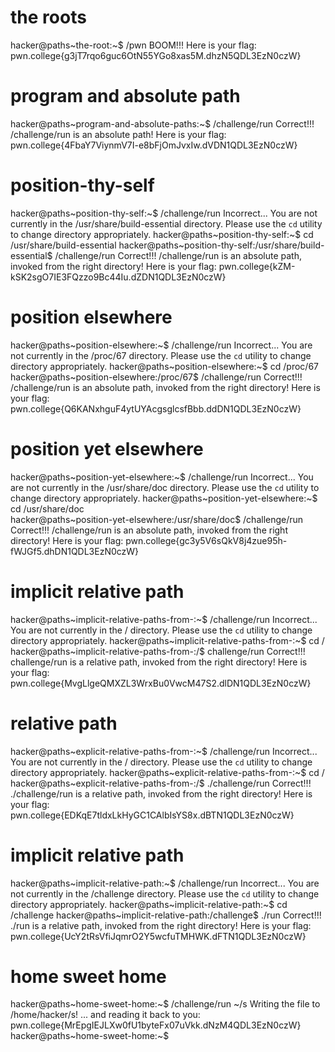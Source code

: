 # the roots 
hacker@paths~the-root:~$ /pwn
BOOM!!!
Here is your flag:
pwn.college{g3jT7rqo6guc6OtN55YGo8xas5M.dhzN5QDL3EzN0czW}




# program and absolute path 

hacker@paths~program-and-absolute-paths:~$ /challenge/run
Correct!!!
/challenge/run is an absolute path! Here is your flag:
pwn.college{4FbaY7ViynmV7I-e8bFjOmJvxIw.dVDN1QDL3EzN0czW}


# position-thy-self


hacker@paths~position-thy-self:~$ /challenge/run
Incorrect...
You are not currently in the /usr/share/build-essential directory.
Please use the `cd` utility to change directory appropriately.
hacker@paths~position-thy-self:~$ cd /usr/share/build-essential
hacker@paths~position-thy-self:/usr/share/build-essential$ /challenge/run
Correct!!!
/challenge/run is an absolute path, invoked from the right directory!
Here is your flag:
pwn.college{kZM-kSK2sgO7IE3FQzzo9Bc44Iu.dZDN1QDL3EzN0czW}



# position elsewhere


hacker@paths~position-elsewhere:~$ /challenge/run
Incorrect...
You are not currently in the /proc/67 directory.
Please use the `cd` utility to change directory appropriately.
hacker@paths~position-elsewhere:~$ cd /proc/67
hacker@paths~position-elsewhere:/proc/67$ /challenge/run
Correct!!!
/challenge/run is an absolute path, invoked from the right directory!
Here is your flag:
pwn.college{Q6KANxhguF4ytUYAcgsglcsfBbb.ddDN1QDL3EzN0czW}




# position yet elsewhere


hacker@paths~position-yet-elsewhere:~$ /challenge/run
Incorrect...
You are not currently in the /usr/share/doc directory.
Please use the `cd` utility to change directory appropriately.
hacker@paths~position-yet-elsewhere:~$ cd /usr/share/doc  
hacker@paths~position-yet-elsewhere:/usr/share/doc$ /challenge/run
Correct!!!
/challenge/run is an absolute path, invoked from the right directory!
Here is your flag:
pwn.college{gc3y5V6sQkV8j4zue95h-fWJGf5.dhDN1QDL3EzN0czW}



# implicit relative path 


hacker@paths~implicit-relative-paths-from-:~$ /challenge/run
Incorrect...
You are not currently in the / directory.
Please use the `cd` utility to change directory appropriately.
hacker@paths~implicit-relative-paths-from-:~$ cd /
hacker@paths~implicit-relative-paths-from-:/$ challenge/run
Correct!!!
challenge/run is a relative path, invoked from the right directory!
Here is your flag:
pwn.college{MvgLlgeQMXZL3WrxBu0VwcM47S2.dlDN1QDL3EzN0czW}




# relative path

hacker@paths~explicit-relative-paths-from-:~$ /challenge/run
Incorrect...
You are not currently in the / directory.
Please use the `cd` utility to change directory appropriately.
hacker@paths~explicit-relative-paths-from-:~$ cd /
hacker@paths~explicit-relative-paths-from-:/$ ./challenge/run
Correct!!!
./challenge/run is a relative path, invoked from the right directory!
Here is your flag:
pwn.college{EDKqE7tldxLkHyGC1CAlbIsYS8x.dBTN1QDL3EzN0czW}


# implicit relative path 



hacker@paths~implicit-relative-path:~$ /challenge/run
Incorrect...
You are not currently in the /challenge directory.
Please use the `cd` utility to change directory appropriately.
hacker@paths~implicit-relative-path:~$ cd /challenge
hacker@paths~implicit-relative-path:/challenge$ ./run
Correct!!!
./run is a relative path, invoked from the right directory!
Here is your flag:
pwn.college{UcY2tRsVfiJqmrO2Y5wcfuTMHWK.dFTN1QDL3EzN0czW}


# home sweet home 

hacker@paths~home-sweet-home:~$ /challenge/run ~/s
Writing the file to /home/hacker/s!
... and reading it back to you:
pwn.college{MrEpgIEJLXw0fU1byteFx07uVkk.dNzM4QDL3EzN0czW}
hacker@paths~home-sweet-home:~$ 
